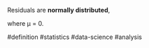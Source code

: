 Residuals are **normally distributed**, 

where μ = 0.


#definition #statistics #data-science #analysis 